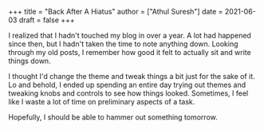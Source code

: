 +++
title = "Back After A Hiatus"
author = ["Athul Suresh"]
date = 2021-06-03
draft = false
+++

I realized that I hadn't touched my blog in over a year. A lot had happened since then, but I hadn't taken the time to note anything down. Looking through my old posts, I remember how good it felt to actually sit and write things down.

I thought I'd change the theme and tweak things a bit just for the sake of it. Lo and behold, I ended up spending an entire day trying out themes and tweaking knobs and controls to see how things looked. Sometimes, I feel like I waste a lot of time on preliminary aspects of a task.

Hopefully, I should be able to hammer out something tomorrow.
